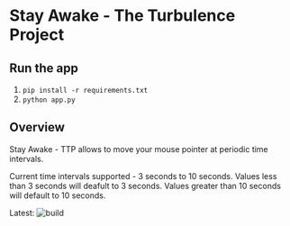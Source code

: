 # Stay Awake - The Turbulence Project

## Run the app

1. `pip install -r requirements.txt`
2. `python app.py`

## Overview

Stay Awake - TTP allows to move your mouse pointer at periodic time intervals. 

Current time intervals supported - 3 seconds to 10 seconds. Values less than 3 seconds will deafult to 3 seconds. Values greater than 10 seconds will default to 10 seconds.

Latest:
![build](https://github.com/architpanigrahi/stay-awake/.github/workflows/python-app.yml/badge.svg)

